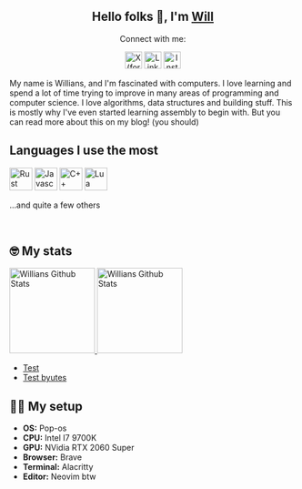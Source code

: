 <div align="center">

## Hello folks 👋, I'm [Will](https://github.com/wllfaria)

<p>Connect with me:</p>

<a href="https://twitter.com/4wiru"><img alt="X (formerly Twitter) URL" src="https://img.shields.io/badge/-Twitter-00acee?style=flat-square&logo=Twitter&logoColor=white" height="30" /></a>
<a href="https://linkedin.com/in/wllfaria"><img height="30" alt="Linkedin URL" src="https://img.shields.io/badge/-Linkedin-0e76a8?style=flat-square&logo=Linkedin&logoColor=white" /></a>
<a href="https://instagram.com/wllfaria"><img src="https://img.shields.io/badge/-Instagram-e4405f?style=flat-square&logo=Instagram&logoColor=white" alt="Instagram URL" height="30" /></a>

</div>

My name is Willians, and I'm fascinated with computers. I love learning and
spend a lot of time trying to improve in many areas of programming and computer
science. I love algorithms, data structures and building stuff. This is mostly
why I've even started learning assembly to begin with. But you can read more
about this on my blog! (you should)

## Languages I use the most

<a><img height="40" alt="Rust" src="https://img.shields.io/badge/-Rust-e43716?style=flat-square&logo=Rust&logoColor=white" /></a>
<a><img height="40" alt="Javascript" src="https://img.shields.io/badge/-Javascript-f7df1e?style=flat-square&logo=Javascript&logoColor=black" /></a>
<a><img height="40" alt="C++" src="https://img.shields.io/badge/-C++-00599c?style=flat-square&logo=C%2B%2B&logoColor=white" /></a>
<a><img height="40" alt="Lua" src="https://img.shields.io/badge/-Lua-00007D?style=flat-square&logo=Lua&logoColor=white" /></a>

<p>...and quite a few others</p>

<br />

## 🤓 My stats

<a href="https://github.com/wllfaria">
    <img height="150" src="https://github-readme-stats.vercel.app/api?username=wllfaria&show_icons=true&theme=transparent&rank_icon=github" alt="Willians Github Stats" />
</a>
<a href="https://github.com/wllfaria">
    <img height="150" src="https://github-readme-streak-stats.herokuapp.com/?user=wllfaria&show_icons=true&count_private=true&theme=transparent&hide_border=false&title_color=0891b2&text_color=ffffff&icon_color=0891b2&bg_color=0D1117" alt="Willians Github Stats" />
</a>

<!-- BLOG-POST-LIST:START -->
- [Test](https://williansfaria.com/posts/test/)
- [Test byutes](https://williansfaria.com/bytes/test/)
<!-- BLOG-POST-LIST:END -->

## 👨‍💻 My setup

- **OS:** Pop-os</li>
- **CPU:** Intel I7 9700K</li>
- **GPU:** NVidia RTX 2060 Super</li>
- **Browser:** Brave</li>
- **Terminal:** Alacritty</li>
- **Editor:** Neovim btw</li>
